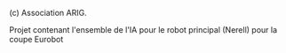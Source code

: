 (c) Association ARIG.

Projet contenant l'ensemble de l'IA pour le robot principal (Nerell) pour la coupe Eurobot
